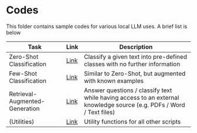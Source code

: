 # Codes
This folder contains sample codes for various local LLM uses. A brief list is below

| Task | Link | Description
| --- | --- | ---
| Zero-Shot Classification | [Link](./zero_shot_clf.py) | Classify a given text into pre-defined classes with no further information
| Few-Shot Classification | [Link](./few_shot_clf.py) | Similar to Zero-Shot, but augmented with known examples
| Retrieval-Augmented-Generation | [Link](./rag.py) | Answer questions / classify text while having access to an external knowledge source (e.g. PDFs / Word / Text files)
| (Utilities) | [Link](./utils.py) | Utility functions for all other scripts
